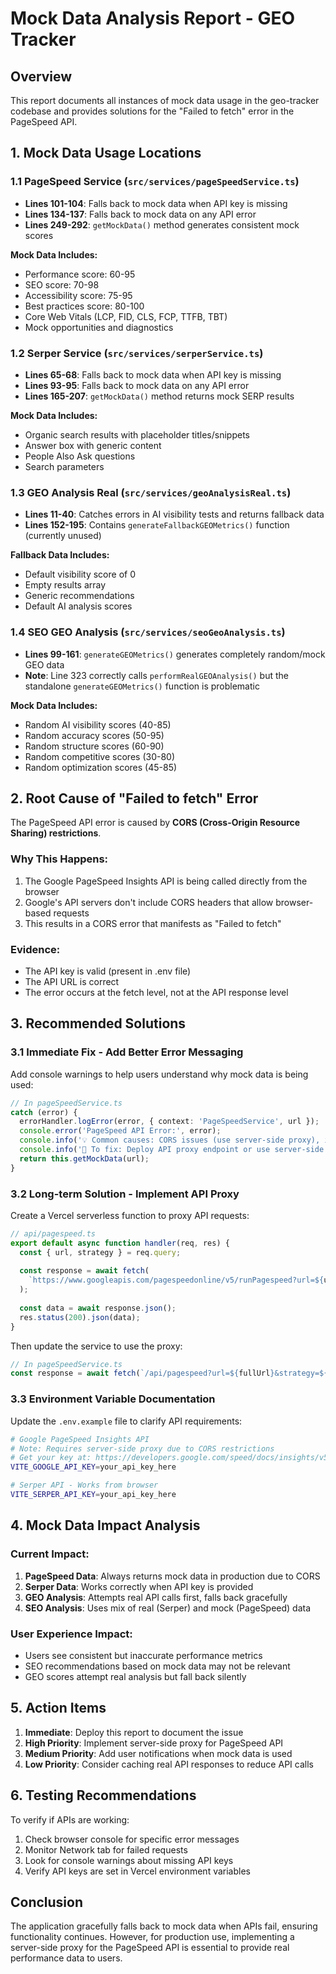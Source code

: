 # Mock Data Analysis Report - GEO Tracker

## Overview
This report documents all instances of mock data usage in the geo-tracker codebase and provides solutions for the "Failed to fetch" error in the PageSpeed API.

## 1. Mock Data Usage Locations

### 1.1 PageSpeed Service (`src/services/pageSpeedService.ts`)
- **Lines 101-104**: Falls back to mock data when API key is missing
- **Lines 134-137**: Falls back to mock data on any API error  
- **Lines 249-292**: `getMockData()` method generates consistent mock scores

**Mock Data Includes:**
- Performance score: 60-95
- SEO score: 70-98
- Accessibility score: 75-95
- Best practices score: 80-100
- Core Web Vitals (LCP, FID, CLS, FCP, TTFB, TBT)
- Mock opportunities and diagnostics

### 1.2 Serper Service (`src/services/serperService.ts`)
- **Lines 65-68**: Falls back to mock data when API key is missing
- **Lines 93-95**: Falls back to mock data on any API error
- **Lines 165-207**: `getMockData()` method returns mock SERP results

**Mock Data Includes:**
- Organic search results with placeholder titles/snippets
- Answer box with generic content
- People Also Ask questions
- Search parameters

### 1.3 GEO Analysis Real (`src/services/geoAnalysisReal.ts`)
- **Lines 11-40**: Catches errors in AI visibility tests and returns fallback data
- **Lines 152-195**: Contains `generateFallbackGEOMetrics()` function (currently unused)

**Fallback Data Includes:**
- Default visibility score of 0
- Empty results array
- Generic recommendations
- Default AI analysis scores

### 1.4 SEO GEO Analysis (`src/services/seoGeoAnalysis.ts`)
- **Lines 99-161**: `generateGEOMetrics()` generates completely random/mock GEO data
- **Note**: Line 323 correctly calls `performRealGEOAnalysis()` but the standalone `generateGEOMetrics()` function is problematic

**Mock Data Includes:**
- Random AI visibility scores (40-85)
- Random accuracy scores (50-95)
- Random structure scores (60-90)
- Random competitive scores (30-80)
- Random optimization scores (45-85)

## 2. Root Cause of "Failed to fetch" Error

The PageSpeed API error is caused by **CORS (Cross-Origin Resource Sharing) restrictions**. 

### Why This Happens:
1. The Google PageSpeed Insights API is being called directly from the browser
2. Google's API servers don't include CORS headers that allow browser-based requests
3. This results in a CORS error that manifests as "Failed to fetch"

### Evidence:
- The API key is valid (present in .env file)
- The API URL is correct
- The error occurs at the fetch level, not at the API response level

## 3. Recommended Solutions

### 3.1 Immediate Fix - Add Better Error Messaging
Add console warnings to help users understand why mock data is being used:

```typescript
// In pageSpeedService.ts
catch (error) {
  errorHandler.logError(error, { context: 'PageSpeedService', url });
  console.error('PageSpeed API Error:', error);
  console.info('💡 Common causes: CORS issues (use server-side proxy), invalid API key, or rate limits');
  console.info('📌 To fix: Deploy API proxy endpoint or use server-side rendering');
  return this.getMockData(url);
}
```

### 3.2 Long-term Solution - Implement API Proxy

Create a Vercel serverless function to proxy API requests:

```typescript
// api/pagespeed.ts
export default async function handler(req, res) {
  const { url, strategy } = req.query;
  
  const response = await fetch(
    `https://www.googleapis.com/pagespeedonline/v5/runPagespeed?url=${url}&key=${process.env.GOOGLE_API_KEY}&strategy=${strategy}`
  );
  
  const data = await response.json();
  res.status(200).json(data);
}
```

Then update the service to use the proxy:
```typescript
// In pageSpeedService.ts
const response = await fetch(`/api/pagespeed?url=${fullUrl}&strategy=${strategy}`);
```

### 3.3 Environment Variable Documentation

Update the `.env.example` file to clarify API requirements:

```bash
# Google PageSpeed Insights API
# Note: Requires server-side proxy due to CORS restrictions
# Get your key at: https://developers.google.com/speed/docs/insights/v5/get-started
VITE_GOOGLE_API_KEY=your_api_key_here

# Serper API - Works from browser
VITE_SERPER_API_KEY=your_api_key_here
```

## 4. Mock Data Impact Analysis

### Current Impact:
1. **PageSpeed Data**: Always returns mock data in production due to CORS
2. **Serper Data**: Works correctly when API key is provided
3. **GEO Analysis**: Attempts real API calls first, falls back gracefully
4. **SEO Analysis**: Uses mix of real (Serper) and mock (PageSpeed) data

### User Experience Impact:
- Users see consistent but inaccurate performance metrics
- SEO recommendations based on mock data may not be relevant
- GEO scores attempt real analysis but fall back silently

## 5. Action Items

1. **Immediate**: Deploy this report to document the issue
2. **High Priority**: Implement server-side proxy for PageSpeed API
3. **Medium Priority**: Add user notifications when mock data is used
4. **Low Priority**: Consider caching real API responses to reduce API calls

## 6. Testing Recommendations

To verify if APIs are working:
1. Check browser console for specific error messages
2. Monitor Network tab for failed requests
3. Look for console warnings about missing API keys
4. Verify API keys are set in Vercel environment variables

## Conclusion

The application gracefully falls back to mock data when APIs fail, ensuring functionality continues. However, for production use, implementing a server-side proxy for the PageSpeed API is essential to provide real performance data to users.